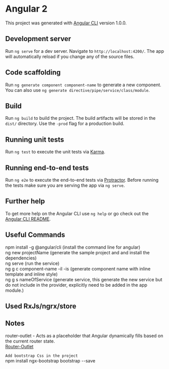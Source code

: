 # Angular 2 

This project was generated with [Angular CLI](https://github.com/angular/angular-cli) version 1.0.0.

## Development server

Run `ng serve` for a dev server. Navigate to `http://localhost:4200/`. The app will automatically reload if you change any of the source files.

## Code scaffolding

Run `ng generate component component-name` to generate a new component. You can also use `ng generate directive/pipe/service/class/module`.

## Build

Run `ng build` to build the project. The build artifacts will be stored in the `dist/` directory. Use the `-prod` flag for a production build.

## Running unit tests

Run `ng test` to execute the unit tests via [Karma](https://karma-runner.github.io).

## Running end-to-end tests

Run `ng e2e` to execute the end-to-end tests via [Protractor](http://www.protractortest.org/).
Before running the tests make sure you are serving the app via `ng serve`.

## Further help

To get more help on the Angular CLI use `ng help` or go check out the [Angular CLI README](https://github.com/angular/angular-cli/blob/master/README.md).


## Useful Commands

npm install -g @angular/cli (install the command line for angular) <br/>
ng new projectName (generate the sample project and and install the dependencies)<br/>
ng serve (run the service)<br/>
ng g c component-name -il -is (generate component name with inline template and inline style)<br/>
ng g s nameOfService (generate service, this generate the new service but do not include in the provider, explicitly need to be added in the app module.) <br/>

## Used RxJs/ngrx/store


## Notes
router-outlet - Acts as a placeholder that Angular dynamically fills based on the current router state. <br/>
[Router-Outlet](https://angular.io/docs/ts/latest/api/router/index/RouterOutlet-directive.html)
<br/>

`Add bootstrap Css in the project` <br/>
npm install ngx-bootstrap bootstrap --save 
